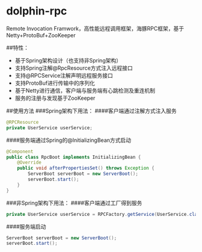 # dolphin-rpc
Remote Invocation Framwork，高性能远程调用框架，海豚RPC框架，基于Netty+ProtoBuf+ZooKeeper

##特性：
* 基于Spring架构设计（也支持非Spring架构）
* 支持Spring注解@RpcResource方式注入远程接口
* 支持@RPCService注解声明远程服务接口
* 支持ProtoBuf进行传输中的序列化
* 基于Netty进行通信，客户端与服务端有心跳检测及重连机制
* 服务的注册与发现基于ZooKeeper

##使用方法
###Spring架构下用法：
####客户端通过注解方式注入服务
```Java
@RPCResource
private UserService userService;
```
####服务端通过Spring的@InitializingBean方式启动
```Java
@Component
public class RpcBoot implements InitializingBean {
    @Override
    public void afterPropertiesSet() throws Exception {
        ServerBoot serverBoot = new ServerBoot();
        serverBoot.start();
    }
}
```

###非Spring架构下用法：
####客户端通过工厂得到服务
```Java
private UserService userService = RPCFactory.getService(UserService.class);
```
####服务端启动
```Java
ServerBoot serverBoot = new ServerBoot();
serverBoot.start();
```
